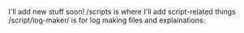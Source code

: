 I'll add new stuff soon!
/scripts is where I'll add script-related things
/script/log-maker/ is for log making files and explainations.
